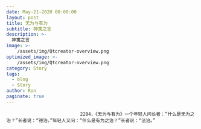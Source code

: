 ```yaml
---
date: May-21-2020 00:00:00
layout: post
title: 无为与有为
subtitle: 神寓之言
description: >-
  神寓之言
image: >-
    /assets/img/Qtcreator-overview.png
optimized_image: >-
    /assets/img/Qtcreator-overview.png
category: Story
tags:
  - blog
  - Story
author: Ron
paginate: true
---
```


							　　2204，《无为与有为》一个年轻人问长者：“什么是无为之治？”长者说：“德治。”年轻人又问：“什么是有为之治？”长者说：“法治。”
							
							
						